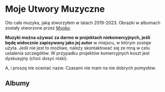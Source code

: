 # Moje Utwory Muzyczne

Oto cała muzyka, jaką stworzyłem w latach 2019-2023. Obrazki w albumach zostały stworzone przez [Myoko](https://beetmacol.com/people).

**Muzyki można używać za darmo w projektach niekomercyjnych, jeśli będę widocznie zapisywany jako jej autor** w miejscu, w którym zostaje użyta. Jeśli nie jest to możliwe, należy skontaktować się ze mną w celu ustalenia szczegółów. W przypadku projektów komercyjnych koszt jest dyskusyjny (choć dosyć niski).

A, i proszę nie oceniać nazw. Czasami nie mam na nie dobrych pomysłów. 

## Albumy
